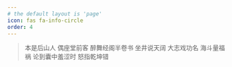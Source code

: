 ```yaml
---
# the default layout is 'page'
icon: fas fa-info-circle
order: 4
---
```



> 本是后山人
> 偶座堂前客
> 醉舞经阁半卷书
> 坐井说天阔
> 大志戏功名
> 海斗量福祸
> 论到囊中羞涩时
> 怒指乾坤错
